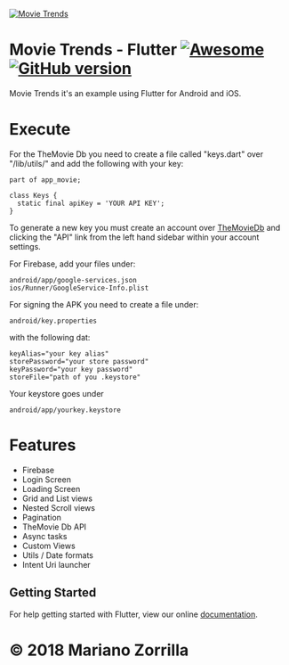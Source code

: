 [![Movie Trends](https://i.imgur.com/4buzRAQ.png)](https://github.com/mkiisoft/FlutterMovieTrends)

# Movie Trends - Flutter [![Awesome](https://cdn.rawgit.com/sindresorhus/awesome/d7305f38d29fed78fa85652e3a63e154dd8e8829/media/badge.svg)](https://github.com/mkiisoft/FlutterMovieTrends) [![GitHub version](https://d25lcipzij17d.cloudfront.net/badge.svg?id=gh&type=6&v=1.0&x2=0)](https://github.com/mkiisoft/FlutterMovieTrends)

Movie Trends it's an example using Flutter for Android and iOS.

# Execute

For the TheMovie Db you need to create a file called "keys.dart" over "/lib/utils/" and add the following with your key: 

```
part of app_movie;

class Keys {
  static final apiKey = 'YOUR API KEY';
}
```
To generate a new key you must create an account over [TheMovieDb](https://www.themoviedb.org/faq/api) and clicking the "API" link from the left hand sidebar within your account settings.

For Firebase, add your files under:
```
android/app/google-services.json
ios/Runner/GoogleService-Info.plist
```

For signing the APK you need to create a file under:
```
android/key.properties
```

with the following dat:
```
keyAlias="your key alias"
storePassword="your store password"
keyPassword="your key password"
storeFile="path of you .keystore"
```
Your keystore goes under 
```000
android/app/yourkey.keystore
```

# Features

* Firebase
* Login Screen
* Loading Screen
* Grid and List views
* Nested Scroll views
* Pagination
* TheMovie Db API
* Async tasks
* Custom Views
* Utils / Date formats
* Intent Uri launcher

## Getting Started

For help getting started with Flutter, view our online
[documentation](https://flutter.io/).

# © 2018 Mariano Zorrilla
